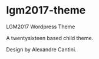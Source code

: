 # lgm2017-theme
LGM2017 Wordpress Theme 

A twentysixteen based child theme.

Design by Alexandre Cantini.
